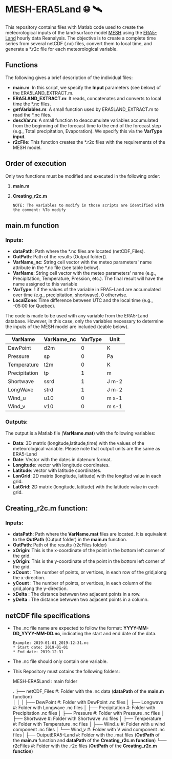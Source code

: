 # MESH-ERA5Land 	:globe_with_meridians: :artificial_satellite:

This repository contains files with Matlab code used to create the meteorological inputs of the land-surface model [MESH](https://wiki.usask.ca/display/MESH/About+MESH)
using the [ERA5-Land](https://cds.climate.copernicus.eu/cdsapp#!/dataset/reanalysis-era5-land?tab=overview) hourly data Reanalysis. The objective is to create a complete time series from several netCDF (.nc) files, convert them to local time, and generate a \*.r2c file for each meteorological variable.

## Functions
 The following gives a brief description of the individual files:
 * **main.m**: In this script, we specify the **Input** parameters (see below) of the ERA5LAND_EXTRACT.m. 
 * **ERA5LAND_EXTRACT.m**: It reads, concatenates and converts to local time the \*.nc files.
 * **getVariables.m**: A small function used by ERA5LAND_EXTRACT.m to read the \*.nc files.
 * **descVar.m**: A small function to deaccumulate variables accumulated from the beginning of the forecast time to the end of the forecast step (e.g., Total precipitation, Evaporation). We specify this via the **VarType input**.
 * **r2cFile**: This function creates the \*.r2c files with the requirements of the MESH model. 

## Order of execution
Only two functions must be modified and executed in the following order:
1. **main.m**
2. **Creating_r2c.m**

       NOTE: The variables to modify in those scripts are identified with the comment: %To modify

##  main.m function
### Inputs:
 * **dataPath**: Path where the \*.nc files are located (netCDF_Files).
 * **OutPath**: Path of the results (Output folder)).
 * **VarName_nc**: String cell vector with the meteo parameters' name attribute in the \*.nc file (see table below).
 * **VarName**: String cell vector with the meteo parameters' name (e.g., Precipitation, Temperature, Pression, etc.). The final result will have the name assigned to this variable
 * **VarType**: 1 if the values of the variable in ERA5-Land are accumulated over time (e.g., precipitation, shortwave), 0 otherwise.
 * **LocalZone**: Time difference between UTC and the local time (e.g., -05:00 for Quebec).

The code is made to be used with any variable from the ERA5-Land database. However, in this case, only the variables necessary to determine the inputs of the MESH model are included (teable below).

 | **VarName** | **VarName_nc** | **VarType** |**Unit**|
 | --------------| ------------ |-----------|---------|
 |   DewPoint    |     d2m      |      0    |    K    |
 |    Pressure   |     sp       |      0    |    Pa   |
 |  Temperature  |     t2m      |      0    |    K    |
 | Precipitation |      tp      |      1    |    m    |
 |   Shortwave   |     ssrd     |      1    |  J m-2  |
 |   LongWave    |     strd     |      1    |  J m-2  |
 |    Wind_u     |     u10      |      0    |  m s-1  |
 |     Wind_v    |     v10      |      0    |  m s-1  |
 
 ### Outputs:
The output is a Matlab file (**VarName.mat**) with the following variables:
* **Data**: 3D matrix (longitude,latitude,time) with the values of the meteorological variable. Please note that output units are the same as ERA5-Land
* **Date**: Vector with the dates in datenum format.
* **Longitude**: vector with longitude coordinates.
* **Latitude**: vector with latitude coordinates.
* **LonGrid**: 2D matrix (longitude, latitude) with the longitud value in each grid.
* **LatGrid**: 2D matrix (longitude, latitude) with the latitude value in each grid.
 
 ## Creating_r2c.m function:
 ### Inputs:
 * **dataPath**: Path where the **VarName.mat** files are located. It is equivalent to the **OutPath** (Output folder) in the **main.m** function.
 * **OutPath**:  Path of the results (r2cFiles folder)
 * **xOrigin**:  This is the x-coordinate of the point in the bottom left corner of the grid.
 * **yOrigin**:  This is the y-coordinate of the point in the bottom left corner of the grid.
 * **xCount** :  The number of points, or vertices, in each row of the grid,along the x-direction.
 * **yCount** :  The number of points, or vertices, in each column of the grid,along the y-direction.
 * **xDelta** :  The distance betwwen two adjacent points in a row.
 * **yDelta** :  The distance betwwen two adjacent points in a column.

## netCDF file specifications
* The .nc file name are expected to follow the format: **YYYY-MM-DD_YYYY-MM-DD.nc**, indicating the start and end date of the data. 

      Example: 2019-01-01_2019-12-31.nc
      * Start date: 2019-01-01
      * End date: 2019-12-31
      
* The .nc file should only contain one variable.  

* This Repository must cotains the following folders:

    MESH-ERA5Land          : main folder
    
    .
    ├── netCDF_Files        #: Folder with the .nc data  (**dataPath** of the **main.m** function)             
    │   │
    │   ├── DewPoint        #: Folder with DewPoint .nc files
    │   ├── Longwave        #: Folder with Longwave .nc files
    │   ├── Precipitation   #: Folder with Precipitation .nc files
    │   ├── Pressure        #: Folder with Pressure .nc files
    │   ├── Shortwave       #: Folder with Shortwave .nc files
    │   ├── Temperature     #: Folder with Temperature .nc files
    │   ├── Wind_u          #: Folder with u wind component .nc files
    │   └── Wind_v          #: Folder with V wind component .nc files
    |
    ├── OutputERA5-Land     #: Folder with the .mat files (**OutPath** of the **main.m** function and **dataPath** of the **Creating_r2c.m function**) 
    └── r2cFiles            #: Folder with the .r2c files (**OutPath** of the **Creating_r2c.m function**)



